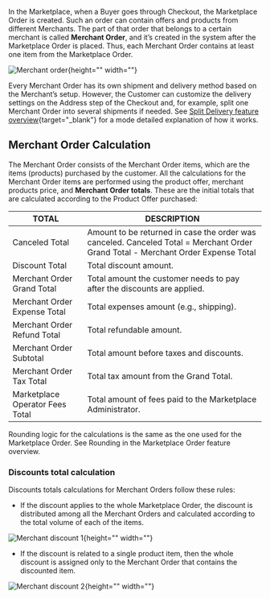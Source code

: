 In the Marketplace, when a Buyer goes through Checkout, the Marketplace Order is created. Such an order can contain offers and products from different Merchants. The part of that order that belongs to a certain merchant is called **Merchant Order**, and it’s created in the system after the Marketplace Order is placed. Thus, each Merchant Order contains at least one item from the Marketplace Order.

![Merchant order](https://confluence-connect.gliffy.net/embed/image/1c2da1e6-9e30-4413-a799-bcf18d401167.png?utm_medium=live&utm_source=custom){height="" width=""}

Every Merchant Order has its own shipment and delivery method based on the Merchant’s setup. However, the Customer can customize the delivery settings on the Address step of the Checkout and, for example, split one Merchant Order into several shipments if needed. See [Split Delivery feature overview](https://documentation.spryker.com/docs/split-delivery-overview){target="_blank"} for a mode detailed explanation of how it works.

## Merchant Order Calculation

The Merchant Order consists of the Merchant Order items, which are the items (products) purchased by the customer. All the calculations for the Merchant Order items are performed using the product offer, merchant products price, and **Merchant Order totals**. These are the initial totals that are calculated according to the Product Offer purchased:

| TOTAL | DESCRIPTION |
| -------- | -------------- |
| Canceled Total   | Amount to be returned in case the order was canceled. Canceled Total = Merchant Order Grand Total - Merchant Order Expense Total |
| Discount Total  | Total discount amount.    |
| Merchant Order Grand Total   | Total amount the customer needs to pay after the discounts are applied. |
| Merchant Order Expense Total  | Total expenses amount (e.g., shipping).   |
| Merchant Order Refund Total  | Total refundable amount.   |
| Merchant Order Subtotal  | Total amount before taxes and discounts.  |
| Merchant Order Tax Total  | Total tax amount from the Grand Total.   |
| Marketplace Operator Fees Total | Total amount of fees paid to the Marketplace Administrator.  |

Rounding logic for the calculations is the same as the one used for the Marketplace Order. See Rounding in the Marketplace Order feature overview.
### Discounts total calculation
Discounts totals calculations for Merchant Orders follow these rules:

* If the discount applies to the whole Marketplace Order, the discount is distributed among all the Merchant Orders and calculated according to the total volume of each of the items.

![Merchant discount 1](https://spryker.s3.eu-central-1.amazonaws.com/docs/Features/Marketplace/Marketplace+and+Merchant+orders/Merchant+order+feature+overview/mp-discount.png){height="" width=""}

* If the discount is related to a single product item, then the whole discount is assigned only to the Merchant Order that contains the discounted item.

![Merchant discount 2](https://spryker.s3.eu-central-1.amazonaws.com/docs/Features/Marketplace/Marketplace+and+Merchant+orders/Merchant+order+feature+overview/mp-discount-2.png){height="" width=""}